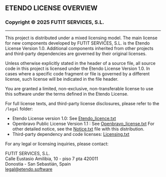 ## ETENDO LICENSE OVERVIEW

### Copyright © 2025 FUTIT SERVICES, S.L.

---


This project is distributed under a mixed licensing model. The main license for new components developed by FUTIT SERVICES, S.L. is the Etendo License Version 1.0. Additional components inherited from other projects and third-party dependencies are governed by their original licenses.

Unless otherwise explicitly stated in the header of a source file, all source code in this project is licensed under the Etendo License Version 1.0. In cases where a specific code fragment or file is governed by a different license, such license will be indicated in the file header.

You are granted a limited, non-exclusive, non-transferable license to use this software under the terms defined in the Etendo License.

For full license texts, and third-party license disclosures, please refer to the `/legal` folder:

- Etendo License version 1.0: See  [Etendo_licence.txt](./legal/Etendo_license.txt)
- Openbravo Public License Version 1.1 : See [Openbravo_license.txt](./legal/Openbravo_license.txt)  For other detailed notice,
  see the [Notice.txt](./legal/Notice.txt) file with this distribution.
- Third-party dependency and code licenses:  [Licensing.txt](./legal/Licensing.txt)

For any legal or licensing inquiries, please contact:

FUTIT SERVICES, S.L. <br>
Calle Eustasio Amilibia, 10 - piso 7 pta 420011 <br>
Donostia - San Sebastián, Spain <br>
legal@etendo.software <br>